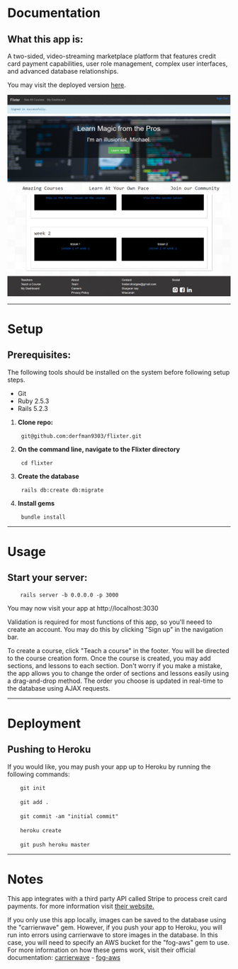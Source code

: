# Documentation

## What this app is:

A two-sided, video-streaming marketplace platform that features credit card payment capabilities, user role management, complex user interfaces, and advanced database relationships.

You may visit the deployed version [here](https://flixter-frederic-hodges.herokuapp.com/).

![Flixter app screenshot](app/assets/images/flixter.PNG "Flixter app screenshot")
![Flixter app screenshot](app/assets/images/flixter2.PNG "Flixter app screenshot")
***
# Setup

## Prerequisites:
 
 The following tools should be installed on the system before following setup steps.
 
  - Git
  - Ruby 2.5.3
  - Rails 5.2.3
  
1. **Clone repo:**
       
        git@github.com:derfman9303/flixter.git
        
2. **On the command line, navigate to the Flixter directory**
        
        cd flixter

3. **Create the database**
        
        rails db:create db:migrate
        
4. **Install gems**
        
        bundle install

***
# Usage

## Start your server:

        rails server -b 0.0.0.0 -p 3000

You may now visit your app at http://localhost:3030

Validation is required for most functions of this app, so you'll neeed to create an account. You may do this by clicking "Sign up" in the navigation bar.

To create a course, click "Teach a course" in the footer. You will be directed to the course creation form. Once the course is created, you may add sections, and lessons to each section. Don't worry if you make a mistake, the app allows you to change the order of sections and lessons easily using a drag-and-drop method. The order you choose is updated in real-time to the database using AJAX requests. 

***
# Deployment

## Pushing to Heroku

If you would like, you may push your app up to Heroku by running the following commands:

        git init
        
        git add .
        
        git commit -am "initial commit"
        
        heroku create
        
        git push heroku master
 
 ***
# Notes
This app integrates with a third party API called Stripe to process creit card payments. for more information visit [their website.](https://stripe.com/)

If you only use this app locally, images can be saved to the database using the "carrierwave" gem. However, if you push your app to Heroku, you will run into errors using carrierwave to store images in the database. In this case, you will need to specify an AWS bucket for the "fog-aws" gem to use. For more information on how these gems work, visit their official documentation: [carrierwave](https://github.com/carrierwaveuploader/carrierwave) - [fog-aws](https://github.com/fog/fog-aws)
